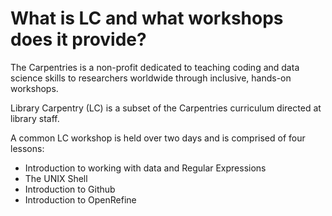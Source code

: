 # What is LC and what workshops does it provide?

The Carpentries is a non-profit dedicated to teaching coding and data science skills to researchers worldwide through inclusive, hands-on workshops.

Library Carpentry (LC) is a subset of the Carpentries curriculum directed at library staff.

A common LC workshop is held over two days and is comprised of four lessons:

- Introduction to working with data and Regular Expressions
- The UNIX Shell
- Introduction to Github
- Introduction to OpenRefine
